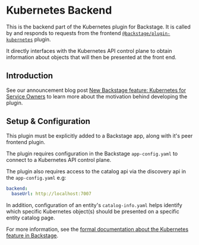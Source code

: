 # Kubernetes Backend

This is the backend part of the Kubernetes plugin for Backstage. It is called by and responds to requests from the frontend [`@backstage/plugin-kubernetes`](https://github.com/backstage/backstage/tree/master/plugins/kubernetes) plugin.

It directly interfaces with the Kubernetes API control plane to obtain information about objects that will then be presented at the front end.

## Introduction

See our announcement blog post [New Backstage feature: Kubernetes for Service Owners](https://backstage.io/blog/2021/01/12/new-backstage-feature-kubernetes-for-service-owners) to learn more about the motivation behind developing the plugin.

## Setup & Configuration

This plugin must be explicitly added to a Backstage app, along with it's peer frontend plugin.

The plugin requires configuration in the Backstage `app-config.yaml` to connect to a Kubernetes API control plane.

The plugin also requires access to the catalog api via the discovery api in the `app-config.yaml` e.g:

```yaml
backend:
  baseUrl: http://localhost:7007
```

In addition, configuration of an entity's `catalog-info.yaml` helps identify which specific Kubernetes object(s) should be presented on a specific entity catalog page.

For more information, see the [formal documentation about the Kubernetes feature in Backstage](https://backstage.io/docs/features/kubernetes/overview).
